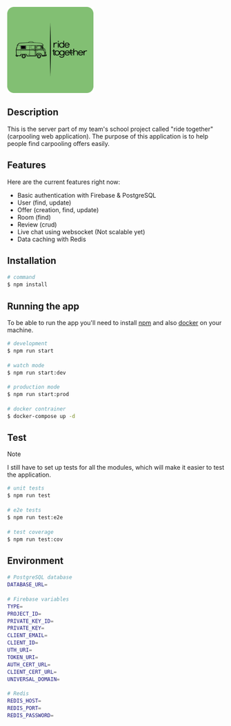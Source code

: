 <p align="left">
  <img src="assets/logo.png" height="200" width="200" alt="Ride Together Logo" />
</p>

## Description

This is the server part of my team's school project called "ride together" (carpooling web application). The purpose of this application is to help people find carpooling offers easily.

## Features

Here are the current features right now:

- Basic authentication with Firebase & PostgreSQL
- User (find, update)
- Offer (creation, find, update)
- Room (find)
- Review (crud)
- Live chat using websocket (Not scalable yet)
- Data caching with Redis

## Installation

```bash
# command
$ npm install
```

## Running the app

To be able to run the app you'll need to install [npm](https://www.npmjs.com/) and also [docker](https://docs.docker.com) on your machine.

```bash
# development
$ npm run start

# watch mode
$ npm run start:dev

# production mode
$ npm run start:prod

# docker contrainer
$ docker-compose up -d
```

## Test

> [!NOTE]
> I still have to set up tests for all the modules, which will make it easier to test the application.

```bash
# unit tests
$ npm run test

# e2e tests
$ npm run test:e2e

# test coverage
$ npm run test:cov
```

## Environment

```bash
# PostgreSQL database
DATABASE_URL=

# Firebase variables
TYPE=
PROJECT_ID=
PRIVATE_KEY_ID=
PRIVATE_KEY=
CLIENT_EMAIL=
CLIENT_ID=
UTH_URI=
TOKEN_URI=
AUTH_CERT_URL=
CLIENT_CERT_URL=
UNIVERSAL_DOMAIN=

# Redis
REDIS_HOST=
REDIS_PORT=
REDIS_PASSWORD=
```
